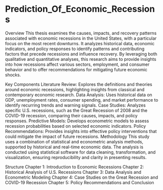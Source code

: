 # Prediction_Of_Economic_Recessions

Overview
This thesis examines the causes, impacts, and recovery patterns associated with economic recessions in the United States, with a particular focus on the most recent downturns. It analyzes historical data, economic indicators, and policy responses to identify patterns and contributing factors that precede recessions and influence recovery. By leveraging both qualitative and quantitative analyses, this research aims to provide insights into how recessions affect various sectors, employment, and consumer behavior and to offer recommendations for mitigating future economic shocks.

Key Components
Literature Review: Explores the definitions and theories around economic recessions, highlighting insights from classical and contemporary economic research.
Data Analysis: Uses historical data on GDP, unemployment rates, consumer spending, and market performance to identify recurring trends and warning signals.
Case Studies: Analyzes specific U.S. recessions, such as the Great Recession of 2008 and the COVID-19 recession, comparing their causes, impacts, and policy responses.
Predictive Models: Develops econometric models to assess recession probabilities based on selected economic indicators.
Policy Recommendations: Provides insights into effective policy interventions that could mitigate the impact of future recessions.
Methodology
This study uses a combination of statistical and econometric analysis methods, supported by historical and real-time economic data. The analysis is conducted using statistical software for data cleaning, transformation, and visualization, ensuring reproducibility and clarity in presenting results.

Structure
Chapter 1: Introduction to Economic Recessions
Chapter 2: Historical Analysis of U.S. Recessions
Chapter 3: Data Analysis and Econometric Modeling
Chapter 4: Case Studies on the Great Recession and COVID-19 Recession
Chapter 5: Policy Recommendations and Conclusion
